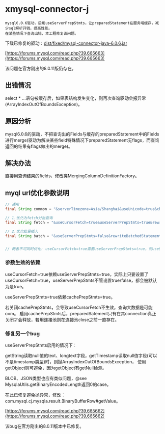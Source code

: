 # xmysql-connector-j
	mysql6.0.6驱动，启用useServerPrepStmts，让preparedStatement在服务端缓存，减少sql解析开销，提高性能。
	在某些情况下查询出错，本工程修复该问题。
	
下载已修复的驱动：[dist/fixed/mysql-connector-java-6.0.6.jar](dist/fixed/mysql-connector-java-6.0.6.jar)

[https://forums.mysql.com/read.php?39,665663](https://forums.mysql.com/read.php?39,665663)

该问题在官方刚出的8.0.11版仍存在。

## 出错情况

select * ...语句被缓存后，如果表结构发生变化，则再次查询驱动会报异常(ArrayIndexOutOfBoundsException)。



## 原因分析

mysql6.0.6的驱动，不把查询出的Fields与缓存的preparedStatement中的Fields进行merge(驱动为解决某些field特殊情况下preparedStatement无flags，而查询返回的结果有flags做出的merge)。


## 解决办法

直接用查询结果的fields，修改类MergingColumnDefinitionFactory。

## myql url优化参数说明

```java
// 通用
final String common = "&serverTimezone=Asia/Shanghai&useUnicode=true&characterEncoding=UTF-8";

// 1.优化为fetch分批查询
final String fetch = "&useCursorFetch=true&useServerPrepStmts=true&rewriteBatchedStatements=false&cachePrepStmts=true&prepStmtCacheSize=1024&prepStmtCacheSqlLimit=4096";

// 2.优化批量插入
final String batch = "&useServerPrepStmts=false&rewriteBatchedStatements=true&useCompression=true";


// 两者不可同时优化: useCursorFetch=true需要useServerPrepStmts=true，而useServerPrepStmts与rewriteBatchedStatements不能同时为true。

```

### 参数生效的依赖

useCursorFetch=true依赖useServerPrepStmts=true，实际上只要设置了useCursorFetch=true，useServerPrepStmts不管设置true/false，都会被默认为是true。

useServerPrepStmts=true依赖cachePrepStmts=true。


若关闭cachePrepStmts，会导致useCursorFetch不生效，查询大数据是可能oom。
启用cachePrepStmts后，preparedSatement只有在其connection真正关闭才会释放，若用连接池则在连接池close之前一直存在。


### 修复另一个bug
useServerPrepStmts启用的情况下：

getString读取null值的text、longtext字段，getTimestamp读取null值字段(可以不是timestamp类型)时，则抛ArrayIndexOutOfBoundsException，
使用getObject则可避免，因为getObject有getNull检测。

BLOB、JSON类型也应有类似问题，@see MysqlaUtils.getBinaryEncodedLength返回0的case。

在此已修复避免抛异常，修改：com.mysql.cj.mysqla.result.BinaryBufferRow#getValue。

[https://forums.mysql.com/read.php?39,665662](https://forums.mysql.com/read.php?39,665662)

该bug在官方刚出的8.0.11版本中已修复。